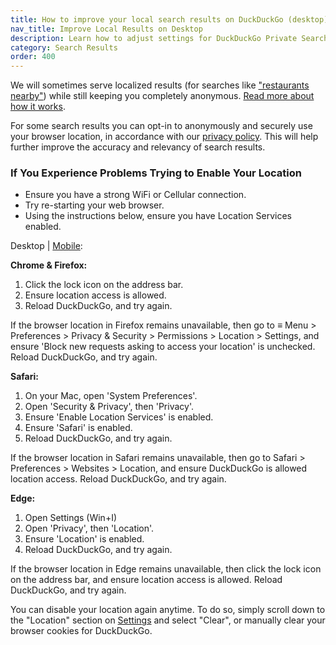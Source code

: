 ```yaml
---
title: How to improve your local search results on DuckDuckGo (desktop)
nav_title: Improve Local Results on Desktop
description: Learn how to adjust settings for DuckDuckGo Private Search to get the search results you want.
category: Search Results
order: 400
---
```


<p>
    We will sometimes serve localized results (for searches like
    <a href="https://duckduckgo.com/?q=restaurants+nearby">"restaurants nearby"</a>) while still keeping you completely anonymous.
    <a href="{{ site.baseurl }}/privacy/anonymous-localized-results">Read more about how it works</a>.
</p>

<p>
    For some search results you can opt-in to anonymously and securely use your
    browser location, in accordance with our
    <a href="https://duckduckgo.com/privacy">privacy policy</a>. This will help
    further improve the accuracy and relevancy of search results.
</p>

<h3>If You Experience Problems Trying to Enable Your Location</h3>
<ul>
    <li>Ensure you have a strong WiFi or Cellular connection.</li>
    <li>Try re-starting your web browser.</li>
    <li>
        Using the instructions below, ensure you have Location Services enabled.
    </li>
</ul>
<p>
    Desktop |
    <a href="{{ site.baseurl }}/results/local-results-mobile">Mobile</a>:
</p>

<p><strong>Chrome &amp; Firefox:</strong></p>
<ol>
    <li>Click the lock icon on the address bar.</li>
    <li>Ensure location access is allowed.</li>
    <li>Reload DuckDuckGo, and try again.</li>
</ol>
<p>
    If the browser location in Firefox remains unavailable, then go to ≡ Menu &gt;
    Preferences &gt; Privacy &amp; Security &gt; Permissions &gt; Location &gt;
    Settings, and ensure 'Block new requests asking to access your location' is
    unchecked. Reload DuckDuckGo, and try again.
</p>

<p><strong>Safari:</strong></p>
<ol>
    <li>On your Mac, open 'System Preferences'.</li>
    <li>Open 'Security &amp; Privacy', then 'Privacy'.</li>
    <li>Ensure 'Enable Location Services' is enabled.</li>
    <li>Ensure 'Safari' is enabled.</li>
    <li>Reload DuckDuckGo, and try again.</li>
</ol>
<p>
    If the browser location in Safari remains unavailable, then go to Safari &gt;
    Preferences &gt; Websites &gt; Location, and ensure DuckDuckGo is allowed
    location access. Reload DuckDuckGo, and try again.
</p>

<p><strong>Edge:</strong></p>
<ol>
    <li>Open Settings (Win+I)</li>
    <li>Open 'Privacy', then 'Location'.</li>
    <li>Ensure 'Location' is enabled.</li>
    <li>Reload DuckDuckGo, and try again.</li>
</ol>
<p>
    If the browser location in Edge remains unavailable, then click the lock icon
    on the address bar, and ensure location access is allowed. Reload DuckDuckGo,
    and try again.
</p>

<p>
    You can disable your location again anytime. To do so, simply scroll down to
    the "Location" section on
    <a href="https://duckduckgo.com/settings">Settings</a> and select "Clear", or
    manually clear your browser cookies for DuckDuckGo.
</p>
